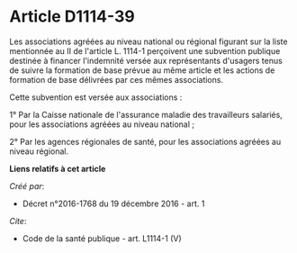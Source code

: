# Article D1114-39

Les associations agréées au niveau national ou régional figurant sur la liste mentionnée au II de l'article L. 1114-1
perçoivent une subvention publique destinée à financer l'indemnité versée aux représentants d'usagers tenus de suivre la
formation de base prévue au même article et les actions de formation de base délivrées par ces mêmes associations. 

Cette subvention est versée aux associations : 

1° Par la Caisse nationale de l'assurance maladie des travailleurs salariés, pour les associations agréées au niveau
national ; 

2° Par les agences régionales de santé, pour les associations agréées au niveau régional.

**Liens relatifs à cet article**

_Créé par_:

  - Décret n°2016-1768 du 19 décembre 2016 - art. 1

_Cite_:

  - Code de la santé publique - art. L1114-1 (V)
